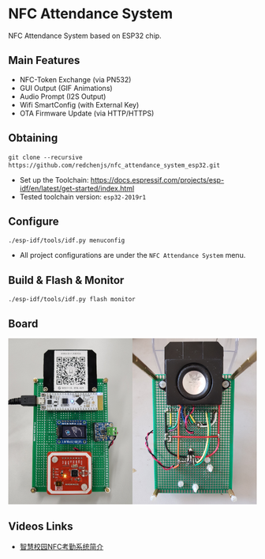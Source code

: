 NFC Attendance System
=====================

NFC Attendance System based on ESP32 chip.

## Main Features

* NFC-Token Exchange (via PN532)
* GUI Output (GIF Animations)
* Audio Prompt (I2S Output)
* Wifi SmartConfig (with External Key)
* OTA Firmware Update (via HTTP/HTTPS)

## Obtaining

```
git clone --recursive https://github.com/redchenjs/nfc_attendance_system_esp32.git
```

* Set up the Toolchain: <https://docs.espressif.com/projects/esp-idf/en/latest/get-started/index.html>
* Tested toolchain version: `esp32-2019r1`

## Configure

```
./esp-idf/tools/idf.py menuconfig
```

* All project configurations are under the `NFC Attendance System` menu.

## Build & Flash & Monitor

```
./esp-idf/tools/idf.py flash monitor
```

## Board

<img src="docs/board.png">

## Videos Links

* [智慧校园NFC考勤系统简介](https://www.bilibili.com/video/av64088862)
